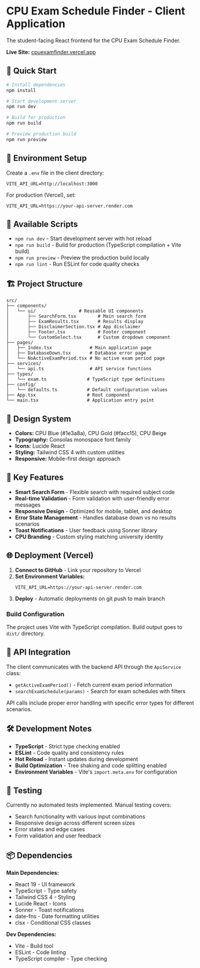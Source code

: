 # CPU Exam Schedule Finder - Client Application

The student-facing React frontend for the CPU Exam Schedule Finder.

**Live Site:** [cpuexamfinder.vercel.app](https://cpuexamfinder.vercel.app)

## 🚀 Quick Start

```bash
# Install dependencies
npm install

# Start development server
npm run dev

# Build for production
npm run build

# Preview production build
npm run preview
```

## 🔧 Environment Setup

Create a `.env` file in the client directory:

```env
VITE_API_URL=http://localhost:3000
```

For production (Vercel), set:
```env
VITE_API_URL=https://your-api-server.render.com
```

## 📝 Available Scripts

- `npm run dev` - Start development server with hot reload
- `npm run build` - Build for production (TypeScript compilation + Vite build)
- `npm run preview` - Preview the production build locally
- `npm run lint` - Run ESLint for code quality checks

## 🏗️ Project Structure

```
src/
├── components/
│   └── ui/                # Reusable UI components
│       ├── SearchForm.tsx        # Main search form
│       ├── ExamResults.tsx       # Results display
│       ├── DisclaimerSection.tsx # App disclaimer
│       ├── Footer.tsx            # Footer component
│       └── CustomSelect.tsx      # Custom dropdown component
├── pages/
│   ├── Index.tsx              # Main application page
│   ├── DatabaseDown.tsx       # Database error page
│   └── NoActiveExamPeriod.tsx # No active exam period page
├── services/
│   └── api.ts                 # API service functions
├── types/
│   └── exam.ts               # TypeScript type definitions
├── config/
│   └── defaults.ts           # Default configuration values
├── App.tsx                   # Root component
└── main.tsx                  # Application entry point
```

## 🎨 Design System

- **Colors:** CPU Blue (#1e3a8a), CPU Gold (#facc15), CPU Beige
- **Typography:** Consolas monospace font family
- **Icons:** Lucide React
- **Styling:** Tailwind CSS 4 with custom utilities
- **Responsive:** Mobile-first design approach

## 📱 Key Features

- **Smart Search Form** - Flexible search with required subject code
- **Real-time Validation** - Form validation with user-friendly error messages
- **Responsive Design** - Optimized for mobile, tablet, and desktop
- **Error State Management** - Handles database down vs no results scenarios
- **Toast Notifications** - User feedback using Sonner library
- **CPU Branding** - Custom styling matching university identity

## 🌐 Deployment (Vercel)

1. **Connect to GitHub** - Link your repository to Vercel
2. **Set Environment Variables:**
   ```
   VITE_API_URL=https://your-api-server.render.com
   ```
3. **Deploy** - Automatic deployments on git push to main branch

### Build Configuration
The project uses Vite with TypeScript compilation. Build output goes to `dist/` directory.

## 🔌 API Integration

The client communicates with the backend API through the `ApiService` class:

- `getActiveExamPeriod()` - Fetch current exam period information
- `searchExamSchedule(params)` - Search for exam schedules with filters

API calls include proper error handling with specific error types for different scenarios.

## 🛠️ Development Notes

- **TypeScript** - Strict type checking enabled
- **ESLint** - Code quality and consistency rules
- **Hot Reload** - Instant updates during development
- **Build Optimization** - Tree shaking and code splitting enabled
- **Environment Variables** - Vite's `import.meta.env` for configuration

## 🧪 Testing

Currently no automated tests implemented. Manual testing covers:
- Search functionality with various input combinations
- Responsive design across different screen sizes
- Error states and edge cases
- Form validation and user feedback

## 📦 Dependencies

**Main Dependencies:**
- React 19 - UI framework
- TypeScript - Type safety
- Tailwind CSS 4 - Styling
- Lucide React - Icons
- Sonner - Toast notifications
- date-fns - Date formatting utilities
- clsx - Conditional CSS classes

**Dev Dependencies:**
- Vite - Build tool
- ESLint - Code linting
- TypeScript compiler - Type checking
